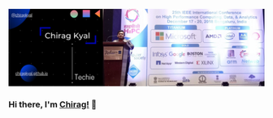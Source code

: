[![Banner](https://github.com/chiragkyal/chiragkyal/raw/master/Banner.png)](https://chiragkyal.github.io/)
### Hi there, I'm [Chirag!](https://www.linkedin.com/in/chiragkyal/) 👋
<!--
**chiragkyal/chiragkyal** is a ✨ _special_ ✨ repository because its `README.md` (this file) appears on your GitHub profile.

Here are some ideas to get you started:

- 🔭 I’m currently working on ...
- 🌱 I’m currently learning ...
- 👯 I’m looking to collaborate on ...
- 🤔 I’m looking for help with ...
- 💬 Ask me about ...
- 📫 How to reach me: ...
- 😄 Pronouns: ...
- ⚡ Fun fact: ...
-->
